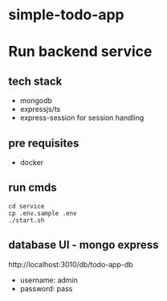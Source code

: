 # simple-todo-app

# Run backend service

## tech stack
- mongodb
- expressjs/ts
- express-session for session handling

## pre requisites
- docker

## run cmds
```
cd service
cp .env.sample .env
./start.sh
```

## database UI - mongo express
http://localhost:3010/db/todo-app-db
- username: admin
- password: pass